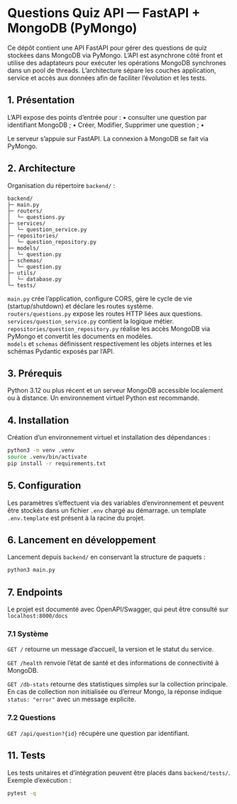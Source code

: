 # Questions Quiz API — FastAPI + MongoDB (PyMongo)

Ce dépôt contient une API FastAPI pour gérer des questions de quiz stockées dans MongoDB via PyMongo. L’API est asynchrone côté front et utilise des adaptateurs pour exécuter les opérations MongoDB synchrones dans un pool de threads. L’architecture sépare les couches application, service et accès aux données afin de faciliter l’évolution et les tests.

## 1. Présentation

L’API expose des points d’entrée pour :
• consulter une question par identifiant MongoDB ;
• Créer, Modifier, Supprimer une question ;
•

Le serveur s’appuie sur FastAPI. La connexion à MongoDB se fait via PyMongo.

## 2. Architecture

Organisation du répertoire `backend/` :

```
backend/
├─ main.py
├─ routers/
│  └─ questions.py
├─ services/
│  └─ question_service.py
├─ repositories/
│  └─ question_repository.py
├─ models/
│  └─ question.py
├─ schemas/
│  └─ question.py
├─ utils/
│  └─ database.py
└─ tests/
```

`main.py` crée l’application, configure CORS, gère le cycle de vie (startup/shutdown) et déclare les routes système.  
`routers/questions.py` expose les routes HTTP liées aux questions.  
`services/question_service.py` contient la logique métier.  
`repositories/question_repository.py` réalise les accès MongoDB via PyMongo et convertit les documents en modèles.  
`models` et `schemas` définissent respectivement les objets internes et les schémas Pydantic exposés par l’API.

## 3. Prérequis

Python 3.12 ou plus récent et un serveur MongoDB accessible localement ou à distance. Un environnement virtuel Python est recommandé.

## 4. Installation

Création d’un environnement virtuel et installation des dépendances :

```bash
python3 -m venv .venv
source .venv/bin/activate
pip install -r requirements.txt
```

## 5. Configuration

Les paramètres s’effectuent via des variables d’environnement et peuvent être stockés dans un fichier `.env` chargé au démarrage. un template `.env.template` est présent à la racine du projet.

## 6. Lancement en développement

Lancement depuis `backend/` en conservant la structure de paquets :

```bash
python3 main.py
```

## 7. Endpoints

Le projet est documenté avec OpenAPI/Swagger, qui peut être consulté sur `localhost:8000/docs`

### 7.1 Système

`GET /` retourne un message d’accueil, la version et le statut du service.

`GET /health` renvoie l’état de santé et des informations de connectivité à MongoDB.

`GET /db-stats` retourne des statistiques simples sur la collection principale. En cas de collection non initialisée ou d’erreur Mongo, la réponse indique `status: "error"` avec un message explicite.

### 7.2 Questions

`GET /api/question?{id}` récupère une question par identifiant.

## 11. Tests

Les tests unitaires et d’intégration peuvent être placés dans `backend/tests/`. Exemple d’exécution :

```bash
pytest -q
```
